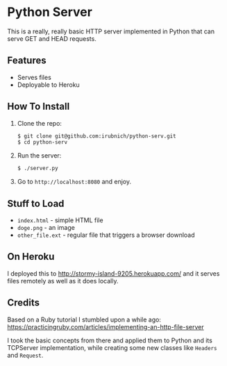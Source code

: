 # Python Server
This is a really, really basic HTTP server implemented in Python that can serve GET and HEAD requests.

## Features
  - Serves files
  - Deployable to Heroku

## How To Install
1. Clone the repo:

	```sh
    $ git clone git@github.com:irubnich/python-serv.git
    $ cd python-serv
	```

2. Run the server:

	```sh
 	$ ./server.py
    ```

3. Go to `http://localhost:8080` and enjoy.

## Stuff to Load
- `index.html` - simple HTML file
- `doge.png` - an image
- `other_file.ext` - regular file that triggers a browser download

## On Heroku
I deployed this to http://stormy-island-9205.herokuapp.com/ and it serves files remotely as well as it does locally.

## Credits
Based on a Ruby tutorial I stumbled upon a while ago: https://practicingruby.com/articles/implementing-an-http-file-server

I took the basic concepts from there and applied them to Python and its TCPServer implementation, while creating some new classes like `Headers` and `Request`.

